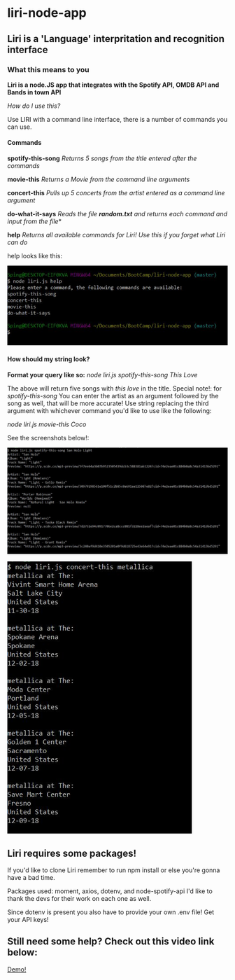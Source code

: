 # **liri-node-app**

## Liri is a 'Language'  interpritation and recognition interface     

### What this means to you

**Liri is a node.JS app that integrates with the Spotify API, OMDB API and Bands in town API**

*How do I use this?*

Use LIRI with a command line interface, there is a number  of commands you  can use.

#### Commands
**spotify-this-song**
*Returns 5 songs from the title entered after the commands*

**movie-this**
*Returns a Movie from the command line arguments*

**concert-this**
*Pulls up 5 concerts from the artist entered as a command line argument*

**do-what-it-says**
*Reads the file **random.txt** and returns each command and input from the file**

**help**
*Returns all available commands for Liri! Use this if you forget what Liri can do*

help looks like this:

![help screenshot](screenshawts/help.JPG)

#### How should my string look?  
**Format your query like so:** *node liri.js spotify-this-song This Love*

The above will return five songs with *this love* in the title.
Special note!: for *spotify-this-song* You can enter the artist as an argument followed by the song as well, that will be more accurate!
Use string replacing the third argument with whichever command you'd like to use like the following:

*node liri.js movie-this Coco*

See the screenshots below!:

![spotify-this image](screenshawts/spotifythis.JPG)

![concert-this image](screenshawts/concert-this.JPG)

## Liri requires some packages!

If you'd like to clone Liri remember to run npm install or else you're gonna have a bad time.

Packages used: moment, axios, dotenv, and node-spotify-api
I'd like to thank the devs for their work on each one as well.

Since dotenv is present you  also have to provide your own .env file! Get your API keys!

## Still need some help? Check out this video link below:

[Demo!](https://showmore.com/u/nwy7x3f)
